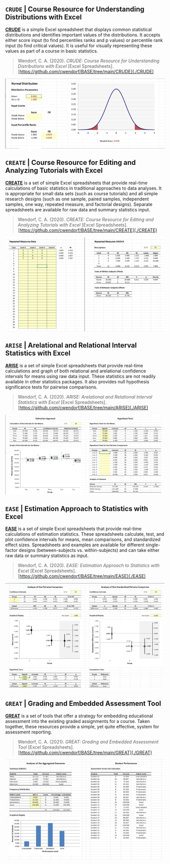 
## `CRUDE` | Course Resource for Understanding Distributions with Excel

[**CRUDE**](./CRUDE) is a simple Excel spreadsheet that displays common statistical distributions and identifies important values of the distributions. It accepts either score input (to find percentiles ranks and p values) or percentile rank input (to find critical values). It is useful for visually representing these values as part of a course in basic statistics.

> Wendorf, C. A. (2020). _CRUDE: Course Resource for Understanding Distributions with Excel_ [Excel Spreadsheets]. [https://github.com/cwendorf/BASE/tree/main/CRUDE](./CRUDE)

<p align="center"><kbd><img src="CRUDE/CRUDE.jpg"></kbd></p>

## `CREATE` | Course Resource for Editing and Analyzing Tutorials with Excel

[**CREATE**](./CREATE) is a set of simple Excel spreadsheets that provide real-time calculations of basic statistics in traditional approaches to data analyses. It is appropriate for small data sets (such as course tutorials) and all simple research designs (such as one sample, paired samples, independent samples, one way, repeated measure, and factorial designs). Separate spreadsheets are available for raw data and summary statistics input.

> Wendorf, C. A. (2020). *CREATE: Course Resource for Editing and Analyzing Tutorials with Excel* [Excel Spreadsheets]. [https://github.com/cwendorf/BASE/tree/main/CREATE](./CREATE)

<p align="center"><kbd><img src="CREATE/CREATE.jpg"></kbd></p>

## `ARISE` | Arelational and Relational Interval Statistics with Excel

[**ARISE**](./ARISE) is a set of simple Excel spreadsheets that provide real-time calculations and graph of both relational and arelational confidence intervals for means using raw data input. These statistics are not readily available in other statistics packages. It also provides null hypothesis significance tests for pairwise comparisons.

> Wendorf, C. A. (2020). *ARISE: Arelational and Relational Interval Statistics with Excel* [Excel Spreadsheets].  [https://github.com/cwendorf/BASE/tree/main/ARISE](./ARISE)

<p align="center"><kbd><img src="ARISE/ARISE.jpg"></kbd></p>

## `EASE` | Estimation Approach to Statistics with Excel

[**EASE**](./EASE) is a set of simple Excel spreadsheets that provide real-time calculations of estimation statistics. These spreadsheets calculate, test, and plot confidence intervals for means, mean comparisons, and standardized effect sizes. Spreadsheets and examples are available for different single-factor designs (between-subjects vs. within-subjects) and can take either raw data or summary statistics as input. 

> Wendorf, C. A. (2020). *EASE: Estimation Approach to Statistics with Excel* [Excel Spreadsheets]. [https://github.com/cwendorf/BASE/tree/main/EASE](./EASE)

<p align="center"><kbd><img src="EASE/EASE.jpg"></kbd></p>

## `GREAT` | Grading and Embedded Assessment Tool

[**GREAT**](./GREAT) is a set of tools that offer a strategy for embedding educational assessment into the existing graded assignments for a course. Taken together, these resources provide a simple, yet quite effective, system for assessment reporting.

> Wendorf, C. A. (2021). *GREAT: Grading and Embedded Assessment Tool* [Excel Spreadsheets]. [https://github.com/cwendorf/BASE/tree/main/GREAT](./GREAT)

<p align="center"><kbd><img src="GREAT/GREAT.jpg"></kbd></p>

